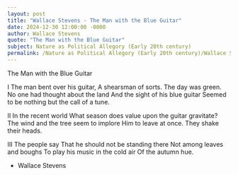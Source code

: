 ```yaml
---
layout: post
title: "Wallace Stevens - The Man with the Blue Guitar"
date: 2024-12-30 12:00:00 -0000
author: Wallace Stevens
quote: "The Man with the Blue Guitar"
subject: Nature as Political Allegory (Early 20th century)
permalink: /Nature as Political Allegory (Early 20th century)/Wallace Stevens/Wallace Stevens - The Man with the Blue Guitar
---
```


The Man with the Blue Guitar

I
The man bent over his guitar,
  A shearsman of sorts.
The day was green.
  No one had thought about the land
And the sight of his blue guitar
  Seemed to be nothing but the call of a tune.

 II
In the recent world
  What season does value upon the guitar gravitate?
The wind and the tree seem to implore
  Him to leave at once.
They shake their heads.

 III
The people say
  That he should not be standing there
Not among leaves and boughs
  To play his music in the cold air
Of the autumn hue.


- Wallace Stevens
